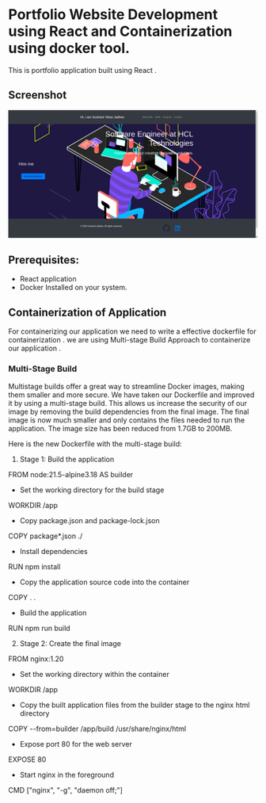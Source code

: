 # Portfolio Website Development using React and Containerization using docker tool.
This is portfolio application built using React .

## Screenshot
![Alt text](Aplication_image.png)

## Prerequisites:
- React application 
- Docker Installed on your system.

## Containerization of Application
For containerizing our application we need to write a effective dockerfile for containerization .
we are using Multi-stage Build Approach to containerize our application .

### Multi-Stage Build 
Multistage builds offer a great way to streamline Docker images, making them smaller and more secure. We have taken our Dockerfile and improved it by using a multi-stage build. This allows us increase the security of our image by removing the build dependencies from the final image. The final image is now much smaller and only contains the files needed to run the application. The image size has been reduced from 1.7GB to 200MB.

Here is the new Dockerfile with the multi-stage build:

1. Stage 1: Build the application
   
FROM node:21.5-alpine3.18 AS builder

- Set the working directory for the build stage
  
WORKDIR /app

- Copy package.json and package-lock.json
  
COPY package*.json ./

- Install dependencies
  
RUN npm install

- Copy the application source code into the container
  
COPY . .

- Build the application
  
RUN npm run build

2. Stage 2: Create the final image
   
FROM nginx:1.20

-  Set the working directory within the container
  
WORKDIR /app

- Copy the built application files from the builder stage to the nginx html directory
  
COPY --from=builder /app/build /usr/share/nginx/html

- Expose port 80 for the web server
  
EXPOSE 80

- Start nginx in the foreground
  
CMD ["nginx", "-g", "daemon off;"]





